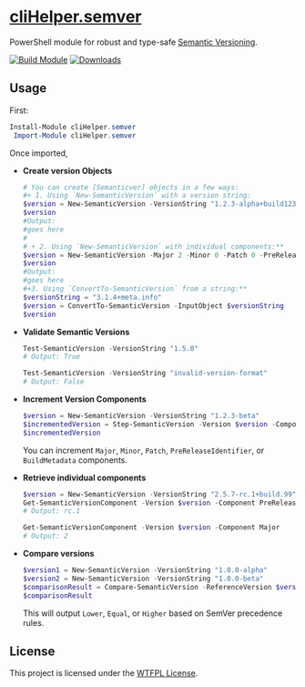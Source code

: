 ﻿# [cliHelper.semver](https://www.powershellgallery.com/packages/cliHelper.semver)

PowerShell module for robust and type-safe [Semantic Versioning](https://github.com/semver/semver).

[![Build Module](https://github.com/chadnpc/cliHelper.semver/actions/workflows/build_module.yaml/badge.svg)](https://github.com/chadnpc/cliHelper.semver/actions/workflows/build_module.yaml)
[![Downloads](https://img.shields.io/powershellgallery/dt/cliHelper.semver.svg?style=flat&logo=powershell&color=blue)](https://www.powershellgallery.com/packages/cliHelper.semver)

## Usage

First:

```PowerShell
Install-Module cliHelper.semver
 Import-Module cliHelper.semver
```

Once imported,

- **Create version Objects**

  ```PowerShell
  # You can create [Semanticver] objects in a few ways:
  #+ 1. Using `New-SemanticVersion` with a version string:
  $version = New-SemanticVersion -VersionString "1.2.3-alpha+build123"
  $version
  #Output:
  #goes here
  #
  # + 2. Using `New-SemanticVersion` with individual components:**
  $version = New-SemanticVersion -Major 2 -Minor 0 -Patch 0 -PreRelease "rc.2"
  $version
  #Output:
  #goes here
  #+3. Using `ConvertTo-SemanticVersion` from a string:**
  $versionString = "3.1.4+meta.info"
  $version = ConvertTo-SemanticVersion -InputObject $versionString
  $version
  ```


- **Validate Semantic Versions**

  ```PowerShell
  Test-SemanticVersion -VersionString "1.5.0"
  # Output: True

  Test-SemanticVersion -VersionString "invalid-version-format"
  # Output: False
  ```

- **Increment Version Components**

  ```PowerShell
  $version = New-SemanticVersion -VersionString "1.2.3-beta"
  $incrementedVersion = Step-SemanticVersion -Version $version -Component Minor
  $incrementedVersion
  ```

  You can increment `Major`, `Minor`, `Patch`, `PreReleaseIdentifier`, or `BuildMetadata` components.


- **Retrieve individual components**

  ```PowerShell
  $version = New-SemanticVersion -VersionString "2.5.7-rc.1+build.99"
  Get-SemanticVersionComponent -Version $version -Component PreReleaseIdentifier
  # Output: rc.1

  Get-SemanticVersionComponent -Version $version -Component Major
  # Output: 2
  ```

- **Compare versions**

  ```PowerShell
  $version1 = New-SemanticVersion -VersionString "1.0.0-alpha"
  $version2 = New-SemanticVersion -VersionString "1.0.0-beta"
  $comparisonResult = Compare-SemanticVersion -ReferenceVersion $version1 -DifferenceVersion $version2
  $comparisonResult
  ```
  This will output `Lower`, `Equal`, or `Higher` based on SemVer precedence rules.

## License

This project is licensed under the [WTFPL License](LICENSE).